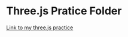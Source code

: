 # Three.js Pratice Folder

[Link to my three.js practice](https://rhamseyswork.github.io/three.js-practice/)

